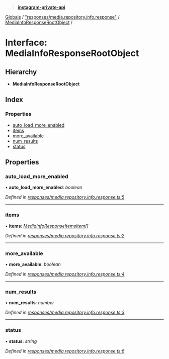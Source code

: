 > **[instagram-private-api](../README.md)**

[Globals](../README.md) / ["responses/media.repository.info.response"](../modules/_responses_media_repository_info_response_.md) / [MediaInfoResponseRootObject](_responses_media_repository_info_response_.mediainforesponserootobject.md) /

# Interface: MediaInfoResponseRootObject

## Hierarchy

* **MediaInfoResponseRootObject**

## Index

### Properties

* [auto_load_more_enabled](_responses_media_repository_info_response_.mediainforesponserootobject.md#auto_load_more_enabled)
* [items](_responses_media_repository_info_response_.mediainforesponserootobject.md#items)
* [more_available](_responses_media_repository_info_response_.mediainforesponserootobject.md#more_available)
* [num_results](_responses_media_repository_info_response_.mediainforesponserootobject.md#num_results)
* [status](_responses_media_repository_info_response_.mediainforesponserootobject.md#status)

## Properties

###  auto_load_more_enabled

• **auto_load_more_enabled**: *boolean*

*Defined in [responses/media.repository.info.response.ts:5](https://github.com/dilame/instagram-private-api/blob/3e16058/src/responses/media.repository.info.response.ts#L5)*

___

###  items

• **items**: *[MediaInfoResponseItemsItem](_responses_media_repository_info_response_.mediainforesponseitemsitem.md)[]*

*Defined in [responses/media.repository.info.response.ts:2](https://github.com/dilame/instagram-private-api/blob/3e16058/src/responses/media.repository.info.response.ts#L2)*

___

###  more_available

• **more_available**: *boolean*

*Defined in [responses/media.repository.info.response.ts:4](https://github.com/dilame/instagram-private-api/blob/3e16058/src/responses/media.repository.info.response.ts#L4)*

___

###  num_results

• **num_results**: *number*

*Defined in [responses/media.repository.info.response.ts:3](https://github.com/dilame/instagram-private-api/blob/3e16058/src/responses/media.repository.info.response.ts#L3)*

___

###  status

• **status**: *string*

*Defined in [responses/media.repository.info.response.ts:6](https://github.com/dilame/instagram-private-api/blob/3e16058/src/responses/media.repository.info.response.ts#L6)*